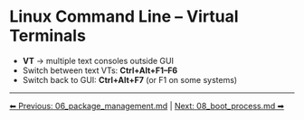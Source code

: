 # Linux Command Line – Virtual Terminals

* **VT** → multiple text consoles outside GUI  
* Switch between text VTs: **Ctrl+Alt+F1–F6**  
* Switch back to GUI: **Ctrl+Alt+F7** (or F1 on some systems)
---
[⬅ Previous: 06_package_management.md](06_package_management.md) | [Next: 08_boot_process.md ➡](08_boot_process.md)
